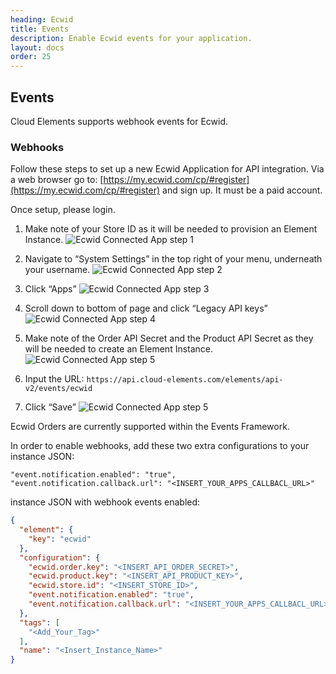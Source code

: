 ```yaml
---
heading: Ecwid
title: Events
description: Enable Ecwid events for your application.
layout: docs
order: 25
---
```


## Events

Cloud Elements supports webhook events for Ecwid.

### Webhooks


Follow these steps to set up a new Ecwid Application for API integration. Via a web browser go to:  [https://my.ecwid.com/cp/#register](https://my.ecwid.com/cp/#register) and sign up. It must be a paid account.

Once setup, please login.

1. Make note of your Store ID as it will be needed to provision an Element Instance.
![Ecwid Connected App step 1](http://cloud-elements.com/wp-content/uploads/2015/02/EcwidAPI1.png)

2. Navigate to “System Settings” in the top right of your menu, underneath your username.
![Ecwid Connected App step 2](http://cloud-elements.com/wp-content/uploads/2015/02/EcwidAPI2.png)

3. Click “Apps”
![Ecwid Connected App step 3](http://cloud-elements.com/wp-content/uploads/2015/02/EcwidAPI3.png)

4. Scroll down to bottom of page and click “Legacy API keys”
![Ecwid Connected App step 4](http://cloud-elements.com/wp-content/uploads/2015/02/EcwidAPI4.png)

5. Make note of the Order API Secret and the Product API Secret as they will be needed to create an Element Instance.
![Ecwid Connected App step 5](http://cloud-elements.com/wp-content/uploads/2015/02/EcwidAPI5.png)

6. Input the URL: `https://api.cloud-elements.com/elements/api-v2/events/ecwid`

7. Click “Save”
![Ecwid Connected App step 5](http://cloud-elements.com/wp-content/uploads/2015/02/EcwidAPI6.png)

Ecwid Orders are currently supported within the Events Framework.

In order to enable webhooks, add these two extra configurations to your instance JSON:

```
"event.notification.enabled": "true",
"event.notification.callback.url": "<INSERT_YOUR_APPS_CALLBACL_URL>"
```

instance JSON with webhook events enabled:

```json
{
  "element": {
    "key": "ecwid"
  },
  "configuration": {
    "ecwid.order.key": "<INSERT_API_ORDER_SECRET>",
    "ecwid.product.key": "<INSERT_API_PRODUCT_KEY>",
    "ecwid.store.id": "<INSERT_STORE_ID>",
    "event.notification.enabled": "true",
    "event.notification.callback.url": "<INSERT_YOUR_APPS_CALLBACL_URL>"
  },
  "tags": [
    "<Add_Your_Tag>"
  ],
  "name": "<Insert_Instance_Name>"
}
```
